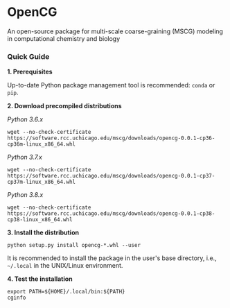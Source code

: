 # OpenCG

An open-source package for multi-scale coarse-graining (MSCG) modeling in computational chemistry and biology




### Quick Guide

**1. Prerequisites**

Up-to-date Python package management tool is recommended: `conda` or `pip`. 

**2. Download precompiled distributions**

_Python 3.6.x_
```
wget --no-check-certificate https://software.rcc.uchicago.edu/mscg/downloads/opencg-0.0.1-cp36-cp36m-linux_x86_64.whl
```

_Python 3.7.x_
```
wget --no-check-certificate https://software.rcc.uchicago.edu/mscg/downloads/opencg-0.0.1-cp37-cp37m-linux_x86_64.whl
```

_Python 3.8.x_
```
wget --no-check-certificate https://software.rcc.uchicago.edu/mscg/downloads/opencg-0.0.1-cp38-cp38-linux_x86_64.whl
```

**3. Install the distribution**

```
python setup.py install opencg-*.whl --user
```

It is recommended to install the package in the user's base directory, i.e., `~/.local` in the UNIX/Linux environment.

**4. Test the installation**

```
export PATH=${HOME}/.local/bin:${PATH}
cginfo
```
